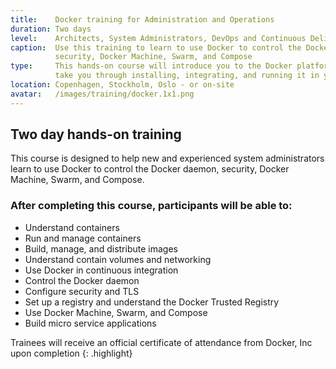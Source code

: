 ```yaml
---
title:    Docker training for Administration and Operations
duration: Two days
level:    Architects, System Administrators, DevOps and Continuous Delivery practitioners
caption:  Use this training to learn to use Docker to control the Docker daemon,
          security, Docker Machine, Swarm, and Compose
type:     This hands-on course will introduce you to the Docker platform and
          take you through installing, integrating, and running it in your working environment
location: Copenhagen, Stockholm, Oslo - or on-site
avatar:   /images/training/docker.1x1.png
---
```


## Two day hands-on training

This course is designed to help new and experienced system administrators learn to use Docker to control the Docker daemon, security, Docker Machine, Swarm, and Compose.

### After completing this course, participants will be able to:
* Understand containers
* Run and manage containers
* Build, manage, and distribute images
* Understand contain volumes and networking
* Use Docker in continuous integration
* Control the Docker daemon
* Configure security and TLS
* Set up a registry and understand the Docker Trusted Registry
* Use Docker Machine, Swarm, and Compose
* Build micro service applications

Trainees will receive an official certificate of attendance from Docker, Inc upon completion
{: .highlight}
